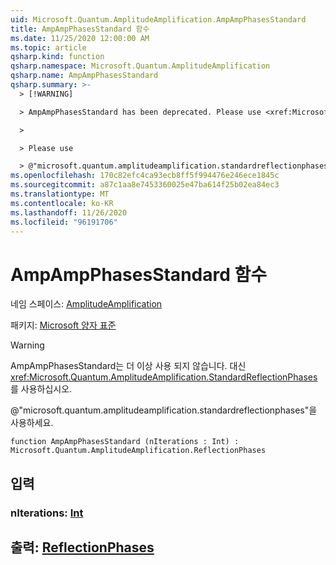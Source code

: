 ```yaml
---
uid: Microsoft.Quantum.AmplitudeAmplification.AmpAmpPhasesStandard
title: AmpAmpPhasesStandard 함수
ms.date: 11/25/2020 12:00:00 AM
ms.topic: article
qsharp.kind: function
qsharp.namespace: Microsoft.Quantum.AmplitudeAmplification
qsharp.name: AmpAmpPhasesStandard
qsharp.summary: >-
  > [!WARNING]

  > AmpAmpPhasesStandard has been deprecated. Please use <xref:Microsoft.Quantum.AmplitudeAmplification.StandardReflectionPhases> instead.

  >

  > Please use

  > @"microsoft.quantum.amplitudeamplification.standardreflectionphases".
ms.openlocfilehash: 170c82efc4ca93ecb8ff5f994476e246ece1845c
ms.sourcegitcommit: a87c1aa8e7453360025e47ba614f25b02ea84ec3
ms.translationtype: MT
ms.contentlocale: ko-KR
ms.lasthandoff: 11/26/2020
ms.locfileid: "96191706"
---
```

# <a name="ampampphasesstandard-function"></a>AmpAmpPhasesStandard 함수

네임 스페이스: [AmplitudeAmplification](xref:Microsoft.Quantum.AmplitudeAmplification)

패키지: [Microsoft 양자 표준](https://nuget.org/packages/Microsoft.Quantum.Standard)


> [!WARNING]
> AmpAmpPhasesStandard는 더 이상 사용 되지 않습니다. 대신 <xref:Microsoft.Quantum.AmplitudeAmplification.StandardReflectionPhases>를 사용하십시오.
>
> @"microsoft.quantum.amplitudeamplification.standardreflectionphases"을 사용하세요.



```qsharp
function AmpAmpPhasesStandard (nIterations : Int) : Microsoft.Quantum.AmplitudeAmplification.ReflectionPhases
```


## <a name="input"></a>입력

### <a name="niterations--int"></a>nIterations: [Int](xref:microsoft.quantum.lang-ref.int)





## <a name="output--reflectionphases"></a>출력: [ReflectionPhases](xref:Microsoft.Quantum.AmplitudeAmplification.ReflectionPhases)

